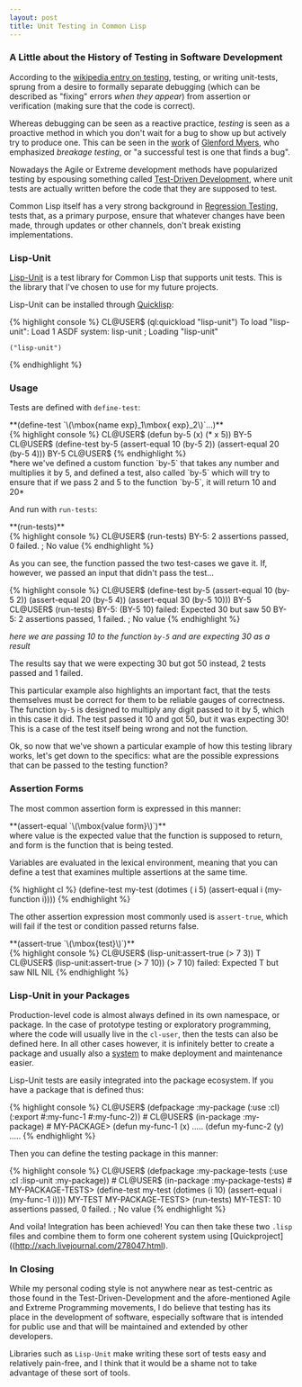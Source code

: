 ```yaml
---
layout: post
title: Unit Testing in Common Lisp
---
```

### A Little about the History of Testing in Software Development
According to the [wikipedia entry on testing](http://en.wikipedia.org/wiki/Software_testing#History), testing, or writing unit-tests, sprung from a desire to formally separate debugging (which can be described as "fixing" errors *when they appear*) from assertion or verification (making sure that the code is correct). 

Whereas debugging can be seen as a reactive practice, *testing* is seen as a proactive method in which you don't wait for a bug to show up but actively try to produce one. This can be seen in the [work](http://www.amazon.com/The-Software-Testing-Glenford-Myers/dp/0471043281) of [Glenford Myers](http://en.wikipedia.org/wiki/Glenford_Myers), who emphasized *breakage testing*, or "a successful test is one that finds a bug".

Nowadays the Agile or Extreme development methods have popularized testing by espousing something called [Test-Driven Development](http://en.wikipedia.org/wiki/Test-driven_development), where unit tests are actually written before the code that they are supposed to test.

Common Lisp itself has a very strong background in [Regression Testing](http://en.wikipedia.org/wiki/Regression_testing), tests that, as a primary purpose, ensure that whatever changes have been made, through updates or other channels, don't break existing implementations.

### Lisp-Unit
[Lisp-Unit](http://www.cs.northwestern.edu/academics/courses/325/readings/lisp-unit.html) is a test library for Common Lisp that supports unit tests. This is the library that I've chosen to use for my future projects.

Lisp-Unit can be installed through [Quicklisp](http://www.quicklisp.org/):

<section class="shell">
{% highlight console %}
CL@USER$ (ql:quickload "lisp-unit")
    To load "lisp-unit":
      Load 1 ASDF system:
        lisp-unit
    ; Loading "lisp-unit"

    ("lisp-unit")
{% endhighlight %}
</section>

### Usage
Tests are defined with `define-test`:
<section class="code">
**(define-test `\(\mbox{name exp}_1\mbox{ exp}_2\)`...)**
</section>

<section class="shell">
{% highlight console %}
CL@USER$ (defun by-5 (x)
           (* x 5))
BY-5
CL@USER$ (define-test by-5
           (assert-equal 10 (by-5 2))
           (assert-equal 20 (by-5 4)))
BY-5
CL@USER$ 
{% endhighlight %}
</section>
*here we've defined a custom function `by-5` that takes any number and multiplies it by 5, and defined a test, also called `by-5` which will try to ensure that if we pass 2 and 5 to the function `by-5`, it will return 10 and 20*

And run with `run-tests`:
<section class="code">
**(run-tests)**
</section>

<section class="shell">
{% highlight console %}
CL@USER$ (run-tests)
BY-5: 2 assertions passed, 0 failed.
; No value
{% endhighlight %}
</section>

As you can see, the function passed the two test-cases we gave it. If, however, we passed an input that didn't pass the test...

<section class="shell">
{% highlight console %}
CL@USER$ (define-test by-5
           (assert-equal 10 (by-5 2))
           (assert-equal 20 (by-5 4))
           (assert-equal 30 (by-5 10)))
BY-5
CL@USER$ (run-tests)
BY-5: (BY-5 10) failed: 
Expected 30 but saw 50
BY-5: 2 assertions passed, 1 failed.
; No value
{% endhighlight %}
</section>

*here we are passing 10 to the function `by-5` and are expecting 30 as a result*

The results say that we were expecting 30 but got 50 instead, 2 tests passed and 1 failed.

This particular example also highlights an important fact, that the tests themselves must be correct for them to be reliable gauges of correctness. The function `by-5` is designed to multiply any digit passed to it by 5, which in this case it did. The test passed it 10 and got 50, but it was expecting 30! This is a case of the test itself being wrong and not the function.

Ok, so now that we've shown a particular example of how this testing library works, let's get down to the specifics: what are the possible expressions that can be passed to the testing function?

### Assertion Forms
The most common assertion form is expressed in this manner:
<section class="code">
**(assert-equal `\(\mbox{value form}\)`)**
</section>
where value is the expected value that the function is supposed to return, and form is the function that is being tested.

Variables are evaluated in the lexical environment, meaning that you can define a test that examines multiple assertions at the same time.

<section class="code">
{% highlight cl %}
    (define-test my-test
      (dotimes ( i 5)
        (assert-equal i (my-function i))))
{% endhighlight %}
</section>

The other assertion expression most commonly used is `assert-true`, which will fail if the test or condition passed returns false.

<section class="code">
**(assert-true `\(\mbox{test}\)`)**
</section>

<section class="shell">
{% highlight console %}
CL@USER$ (lisp-unit:assert-true (> 7 3))
T
CL@USER$ (lisp-unit:assert-true (> 7 10))
(> 7 10) failed: 
Expected T but saw NIL
NIL
{% endhighlight %}
</section>

### Lisp-Unit in your Packages
Production-level code is almost always defined in its own namespace, or package. In the case of prototype testing or exploratory programming, where the code will usually live in the `cl-user`, then the tests can also be defined here. In all other cases however, it is infinitely better to create a package and usually also a [system](http://mozartreina.com/setting-up-lisp-systems.html) to make deployment and maintenance easier.

Lisp-Unit tests are easily integrated into the package ecosystem. If you have a package that is defined thus:

<section class="shell">
{% highlight console %}
CL@USER$ (defpackage :my-package
           (:use :cl)
           (:export #:my-func-1
                    #:my-func-2))
#<PACKAGE "MY-PACKAGE">
CL@USER$ (in-package :my-package)
#<PACKAGE "MY-PACKAGE">
MY-PACKAGE> (defun my-func-1 (x)
              .....
            (defun my-func-2 (y)
              .....
{% endhighlight %}
</section>

Then you can define the testing package in this manner:

<section class="shell">
{% highlight console %}
CL@USER$ (defpackage :my-package-tests
           (:use :cl :lisp-unit :my-package))
#<PACKAGE "MY-PACKAGE-TESTS">
CL@USER$ (in-package :my-package-tests)
#<PACKAGE "MY-PACKAGE-TESTS">
MY-PACKAGE-TESTS> (define-test my-test
                    (dotimes (i 10)
                      (assert-equal i (my-func-1 i))))
MY-TEST
MY-PACKAGE-TESTS> (run-tests)
MY-TEST: 10 assertions passed, 0 failed.
; No value
{% endhighlight %}
</section>

And voila! Integration has been achieved! You can then take these two `.lisp` files and combine them to form one coherent system using [Quickproject]((http://xach.livejournal.com/278047.html).

### In Closing
While my personal coding style is not anywhere near as test-centric as those found in the Test-Driven-Development and the afore-mentioned Agile and Extreme Programming movements, I do believe that testing has its place in the development of software, especially software that is intended for public use and that will be maintained and extended by other developers.

Libraries such as `Lisp-Unit` make writing these sort of tests easy and relatively pain-free, and I think that it would be a shame not to take advantage of these sort of tools.